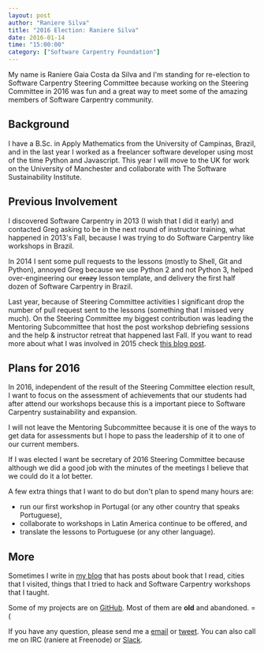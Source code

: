 ```yaml
---
layout: post
author: "Raniere Silva"
title: "2016 Election: Raniere Silva"
date: 2016-01-14
time: "15:00:00"
category: ["Software Carpentry Foundation"]
---
```

My name is Raniere Gaia Costa da Silva
and I'm standing for re-election to Software Carpentry Steering Committee
because working on the Steering Committee in 2016 was fun
and a great way to meet some of the amazing members of Software Carpentry community.

## Background

I have a B.Sc. in Apply Mathematics from the University of Campinas, Brazil,
and in the last year I worked as a freelancer software developer
using most of the time Python and Javascript.
This year I will move to the UK for work on the University of Manchester
and collaborate with The Software Sustainability Institute.

## Previous Involvement

I discovered Software Carpentry in 2013 (I wish that I did it early)
and contacted Greg asking to be in the next round of instructor training,
what happened in 2013's Fall, because I was trying to do Software Carpentry like workshops in Brazil.

In 2014 I sent some pull requests to the lessons
(mostly to Shell, Git and Python),
annoyed Greg because we use Python 2 and not Python 3,
helped over-engineering our <del>crazy</del> lesson template,
and delivery the first half dozen of Software Carpentry in Brazil.

Last year,
because of Steering Committee activities
I significant drop the number of pull request sent to the lessons
(something that I missed very much).
On the Steering Committee
my biggest contribution was leading the Mentoring Subcommittee
that host the post workshop debriefing sessions
and the help & instructor retreat that happened last Fall.
If you want to read more about what I was involved in 2015
check [this blog post](http://blog.rgaiacs.com/2015/12/11/swc.html).

## Plans for 2016

In 2016,
independent of the result of the Steering Committee election result,
I want to focus on the assessment of achievements that our students had after
attend our workshops because this is a important piece to Software Carpentry
sustainability and expansion.

I will not leave the Mentoring Subcommittee
because it is one of the ways to get data for assessments
but I hope to pass the leadership of it to one of our current members.

If I was elected I want be secretary of 2016 Steering Committee
because although we did a good job with the minutes of the meetings
I believe that we could do it a lot better.

A few extra things that I want to do but don't plan to spend many hours are:

-   run our first workshop in Portugal (or any other country that speaks Portuguese),
-   collaborate to workshops in Latin America continue to be offered, and
-   translate the lessons to Portuguese (or any other language).

## More

Sometimes I write in [my blog](http://blog.rgaiacs.com/) that has posts about
book that I read, cities that I visited, things that I tried to hack
and Software Carpentry workshops that I taught.

Some of my projects are on [GitHub](http://github.com/rgaiacs).
Most of them are **old** and abandoned. =(

If you have any question,
please send me a [email](mailto:raniere@rgaiacs.com) or
[tweet](http://twitter.com/rgaiacs/).
You can also call me on IRC (raniere at Freenode) or
[Slack](https://swcarpentry.slack.com/).

